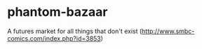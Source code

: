 # phantom-bazaar
A futures market for all things that don't exist (http://www.smbc-comics.com/index.php?id=3853)
